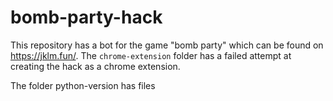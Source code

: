 # bomb-party-hack

This repository has a bot for the game "bomb party" which can be found on https://jklm.fun/. The ```chrome-extension``` folder has a failed attempt at creating the hack as a chrome extension.

The folder python-version has files
